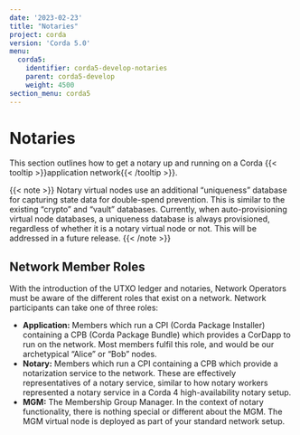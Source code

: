 ```yaml
---
date: '2023-02-23'
title: "Notaries"
project: corda
version: 'Corda 5.0'
menu:
  corda5:
    identifier: corda5-develop-notaries
    parent: corda5-develop
    weight: 4500
section_menu: corda5
---
```

# Notaries

This section outlines how to get a notary up and running on a Corda {{< tooltip >}}application network{{< /tooltip >}}.

{{< note >}} 
Notary virtual nodes use an additional “uniqueness” database for capturing state data for double-spend prevention. This is similar to the existing “crypto” and “vault” databases. Currently, when auto-provisioning virtual node databases, a uniqueness database is always provisioned, regardless of whether it is a notary virtual node or not. This will be addressed in a future release.
{{< /note >}} 

## Network Member Roles

With the introduction of the UTXO ledger and notaries, Network Operators must be aware of the different roles that exist on a network. Network participants can take one of three roles:

* **Application:** Members which run a CPI (Corda Package Installer) containing a CPB (Corda Package Bundle) which provides a CorDapp to run on the network. Most members fulfil this role, and would be our archetypical “Alice” or “Bob” nodes.
* **Notary:** Members which run a CPI containing a CPB which provide a notarization service to the network. These are effectively representatives of a notary service, similar to how notary workers represented a notary service in a Corda 4 high-availability notary setup.
* **MGM:** The Membership Group Manager. In the context of notary functionality, there is nothing special or different about the MGM. The MGM virtual node is deployed as part of your standard network setup.
